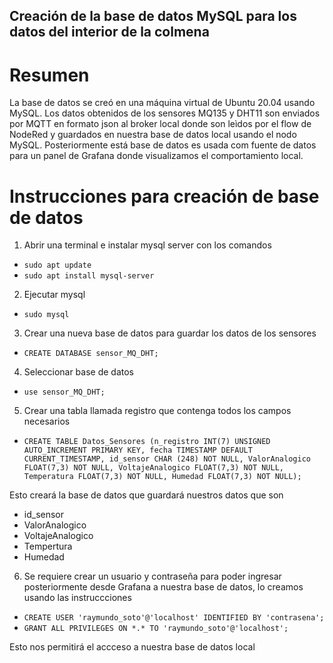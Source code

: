 ## Creación de la base de datos MySQL para los datos del interior de la colmena

# Resumen

La base de datos se creó en una máquina virtual de Ubuntu 20.04 usando MySQL. Los datos obtenidos de los sensores MQ135 y DHT11 son enviados por MQTT en formato json al broker local donde son leìdos por el flow de NodeRed y guardados en nuestra base de datos local usando el nodo MySQL. Posteriormente está base de datos es usada com fuente de datos para un panel de Grafana donde visualizamos el comportamiento local.

# Instrucciones para creación de base de datos

1. Abrir una terminal e instalar mysql server con los comandos
* `sudo apt update`
* `sudo apt install mysql-server`
    
2. Ejecutar mysql
* `sudo mysql`
    
3. Crear una nueva base de datos para guardar los datos de los sensores
* `CREATE DATABASE sensor_MQ_DHT;`
    
4. Seleccionar base de datos
* `use sensor_MQ_DHT;`
    
5. Crear una tabla llamada registro que contenga todos los campos necesarios
* `CREATE TABLE Datos_Sensores (n_registro INT(7) UNSIGNED AUTO_INCREMENT PRIMARY KEY, fecha TIMESTAMP DEFAULT CURRENT_TIMESTAMP, id_sensor CHAR (248) NOT NULL, ValorAnalogico FLOAT(7,3) NOT NULL, VoltajeAnalogico FLOAT(7,3) NOT NULL, Temperatura FLOAT(7,3) NOT NULL, Humedad FLOAT(7,3) NOT NULL);`
    
Esto creará la base de datos que guardará nuestros datos que son
* id_sensor
* ValorAnalogico
* VoltajeAnalogico
* Tempertura
* Humedad

6. Se requiere crear un usuario y contraseña para poder ingresar posteriormente desde Grafana a nuestra base de datos, lo creamos usando las instruccciones

* `CREATE USER 'raymundo_soto'@'localhost' IDENTIFIED BY 'contrasena';`
* `GRANT ALL PRIVILEGES ON *.* TO 'raymundo_soto'@'localhost';`

Esto nos permitirá el accceso  a nuestra base de datos local
